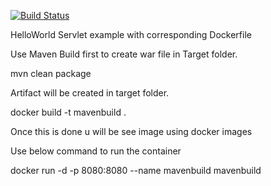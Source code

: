 [![Build Status](https://dev.azure.com/simplilearn/Simplilearn-Azure/_apis/build/status/anujdevopslearn.MavenBuild?branchName=master)](https://dev.azure.com/simplilearn/Simplilearn-Azure/_build/latest?definitionId=2&branchName=master)

HelloWorld Servlet example with corresponding Dockerfile

Use Maven Build first to create war file in Target folder.

mvn clean package

Artifact will be created in target folder.

docker build -t mavenbuild .

Once this is done u will be see image using docker images

Use below command to run the container

docker run -d -p 8080:8080 --name mavenbuild mavenbuild
